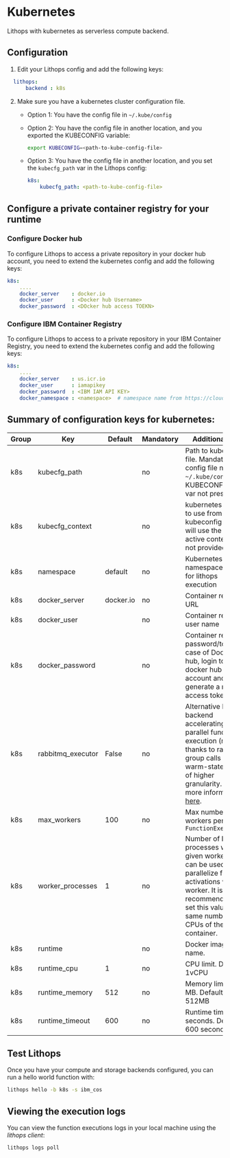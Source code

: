 # Kubernetes

Lithops with kubernetes as serverless compute backend.


## Configuration

1. Edit your Lithops config and add the following keys:

```yaml
  lithops:
      backend : k8s
```

2. Make sure you have a kubernetes cluster configuration file.
   - Option 1: You have the config file in `~/.kube/config`

   - Option 2: You have the config file in another location, and you exported the KUBECONFIG variable:
     ```bash
     export KUBECONFIG=<path-to-kube-config-file>
     ```

   - Option 3: You have the config file in another location, and you set the `kubecfg_path` var in the Lithops config:
     ```yaml
     k8s:
         kubecfg_path: <path-to-kube-config-file>
     ```

## Configure a private container registry for your runtime

### Configure Docker hub
To configure Lithops to access a private repository in your docker hub account, you need to extend the kubernetes config and add the following keys:

```yaml
k8s:
    ....
    docker_server    : docker.io
    docker_user      : <Docker hub Username>
    docker_password  : <DOcker hub access TOEKN>
```

### Configure IBM Container Registry
To configure Lithops to access to a private repository in your IBM Container Registry, you need to extend the kubernetes config and add the following keys:

```yaml
k8s:
    ....
    docker_server    : us.icr.io
    docker_user      : iamapikey
    docker_password  : <IBM IAM API KEY>
    docker_namespace : <namespace>  # namespace name from https://cloud.ibm.com/registry/namespaces
```

## Summary of configuration keys for kubernetes:

|Group|Key|Default|Mandatory|Additional info|
|---|---|---|---|---|
|k8s | kubecfg_path | |no | Path to kubecfg file. Mandatory if config file not in `~/.kube/config` or KUBECONFIG env var not present|
|k8s | kubecfg_context |  |no | kubernetes context to use from your kubeconfig file. It will use the default active context if not provided |
|k8s | namespace | default |no | Kubernetes namespace to use for lithops execution |
|k8s | docker_server | docker.io |no | Container registry URL |
|k8s | docker_user | |no | Container registry user name |
|k8s | docker_password | |no | Container registry password/token. In case of Docker hub, login to your docker hub account and generate a new access token [here](https://hub.docker.com/settings/security)|
|k8s | rabbitmq_executor | False | no | Alternative K8s backend accelerating parallel function execution (map) thanks to rabbitmq group calls and warm-state pods of higher granularity. For more information [here](./kubernetes_rabbitmq.md).|
|k8s | max_workers | 100 | no | Max number of workers per `FunctionExecutor()`|
|k8s | worker_processes | 1 | no | Number of Lithops processes within a given worker. This can be used to parallelize function activations within a worker. It is recommendable to set this value to the same number of CPUs of the container. |
|k8s | runtime |  |no | Docker image name.|
|k8s | runtime_cpu | 1 |no | CPU limit. Default 1vCPU |
|k8s | runtime_memory | 512 |no | Memory limit in MB. Default 512MB |
|k8s | runtime_timeout | 600 |no | Runtime timeout in seconds. Default 600 seconds |

## Test Lithops

Once you have your compute and storage backends configured, you can run a hello world function with:

```bash
lithops hello -b k8s -s ibm_cos
```

## Viewing the execution logs

You can view the function executions logs in your local machine using the *lithops client*:

```bash
lithops logs poll
```